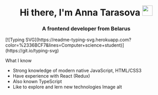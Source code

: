 <h1 align="center">Hi there, I'm Anna Tarasova
<img src="https://github.com/blackcater/blackcater/raw/main/images/Hi.gif" height="32"/></h1>
  <h3 align="center">A frontend developer from Belarus</h3>
[![Typing SVG](https://readme-typing-svg.herokuapp.com?color=%2336BCF7&lines=Computer+science+student)](https://git.io/typing-svg)

What I know
- Strong knowledge of modern native JavaScript, HTML/CSS3
- Have experience with React (Redux)
- Also known TypeScript
- Like to explore and lern new technologies
Image alt
